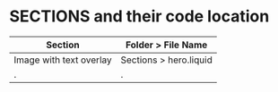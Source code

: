 # SECTIONS and their code location

| Section | Folder > File Name |
| ------------- | ------------- |
| Image with text overlay  | Sections > hero.liquid  |
| .  | .  |
